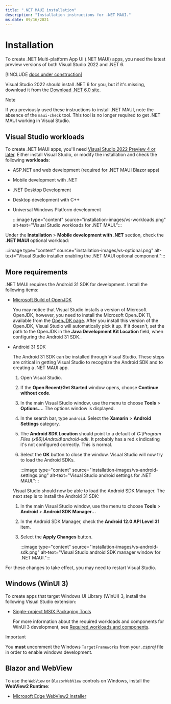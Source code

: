 ```yaml
---
title: ".NET MAUI installation"
description: "Installation instructions for .NET MAUI."
ms.date: 09/16/2021
---
```


# Installation

To create .NET Multi-platform App UI (.NET MAUI) apps, you need the latest preview versions of both Visual Studio 2022 and .NET 6.

[!INCLUDE [docs under construction](~/includes/preview-note.md)]

Visual Studio 2022 should install .NET 6 for you, but if it's missing, download it from the [Download .NET 6.0 site](https://dotnet.microsoft.com/download/dotnet/6.0).

> [!NOTE]
> If you previously used these instructions to install .NET MAUI, note the absence of the `maui-check` tool. This tool is no longer required to get .NET MAUI working in Visual Studio.

## Visual Studio workloads

To create .NET MAUI apps, you'll need [Visual Studio 2022 Preview 4 or later](https://visualstudio.microsoft.com/vs/preview/vs2022/). Either install Visual Studio, or modify the installation and check the following **workloads**:

- ASP.NET and web development (required for .NET MAUI Blazor apps)
- Mobile development with .NET
- .NET Desktop Development
- Desktop development with C++
- Universal Windows Platform development

  :::image type="content" source="installation-images/vs-workloads.png" alt-text="Visual Studio workloads for .NET MAUI.":::

Under the **Installation** > **Mobile development with .NET** section, check the **.NET MAUI** optional workload:

:::image type="content" source="installation-images/vs-optional.png" alt-text="Visual Studio installer enabling the .NET MAUI optional component.":::

## More requirements

.NET MAUI requires the Android 31 SDK for development. Install the following items:

- [Microsoft Build of OpenJDK](https://www.microsoft.com/openjdk)

  You may notice that Visual Studio installs a version of Microsoft OpenJDK, however, you need to install the Microsoft OpenJDK 11, available from the [OpenJDK page](https://www.microsoft.com/openjdk). After you install this version of the OpenJDK, Visual Studio will automatically pick it up. If it doesn't, set the path to the OpenJDK in the **Java Development Kit Location** field, when configuring the Android 31 SDK..

- Android 31 SDK

  The Android 31 SDK can be installed through Visual Studio. These steps are critical in getting Visual Studio to recognize the Android SDK and to creating a .NET MAUI app.

  01. Open Visual Studio.
  01. If the **Open Recent/Get Started** window opens, choose **Continue without code**.
  01. In the main Visual Studio window, use the menu to choose **Tools** > **Options...**. The options window is displayed.
  01. In the search bar, type `android`. Select the **Xamarin** > **Android Settings** category.
  01. The **Android SDK Location** should point to a default of _C:\Program Files (x86)\Android\android-sdk_. It probably has a red `X` indicating it's not configured correctly. This is normal.
  01. Select the **OK** button to close the window. Visual Studio will now try to load the Android SDKs.

      :::image type="content" source="installation-images/vs-android-settings.png" alt-text="Visual Studio android settings for .NET MAUI.":::
  
  Visual Studio should now be able to load the Android SDK Manager. The next step is to install the Android 31 SDK:

  01. In the main Visual Studio window, use the menu to choose **Tools** > **Android** > **Android SDK Manager...**
  01. In the Android SDK Manager, check the **Android 12.0 API Level 31** item.
  01. Select the **Apply Changes** button.

      :::image type="content" source="installation-images/vs-android-sdk.png" alt-text="Visual Studio android SDK manager window for .NET MAUI.":::

For these changes to take effect, you may need to restart Visual Studio.

## Windows (WinUI 3)

To create apps that target Windows UI Library (WinUI) 3, install the following Visual Studio extension:

- [Single-project MSIX Packaging Tools](https://marketplace.visualstudio.com/items?itemName=ProjectReunion.MicrosoftSingleProjectMSIXPackagingToolsDev17)

  For more information about the required workloads and components for WinUI 3 development, see [Required workloads and components](/windows/apps/project-reunion/set-up-your-development-environment#required-workloads-and-components).

> [!IMPORTANT]
> You **must** uncomment the Windows `TargetFrameworks` from your _.csproj_ file in order to enable windows development.

## Blazor and WebView

To use the `WebView` or `BlazorWebView` controls on Windows, install the **WebView2 Runtime**:

- [Microsoft Edge WebView2 installer](https://developer.microsoft.com/microsoft-edge/webview2/)
